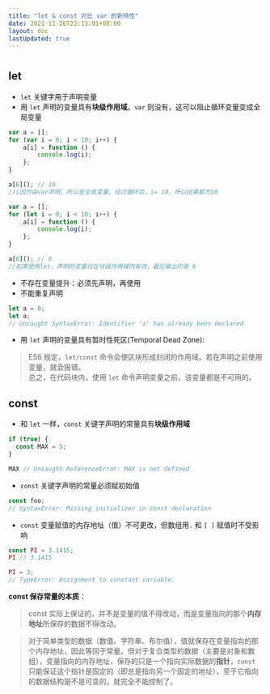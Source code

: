 ```yaml
---
title: "let & const 对比 var 的新特性"
date: 2021-11-26T22:13:01+08:00
layout: doc
lastUpdated: true
---
```

# 
## let
- `let` 关键字用于声明变量
- 用 `let` 声明的变量具有**块级作用域**，`var` 则没有，这可以阻止循环变量变成全局变量
```js
var a = [];
for (var i = 0; i < 10; i++) {
    a[i] = function () {
        console.log(i);
    };
}

a[6](); // 10
//i因为由var声明，所以是全局变量，经过循环后，i= 10，所以结果都为10
```
```js
var a = [];
for (let i = 0; i < 10; i++) {
    a[i] = function () {
        console.log(i);
    };
}

a[6](); // 6
//如果使用let，声明的变量仅在块级作用域内有效，最后输出的是 6
```
    
- 不存在变量提升：必须先声明，再使用
- 不能重复声明
```js
let a = 0;
let a;
// Uncaught SyntaxError: Identifier 'a' has already been declared
```
- 用 `let` 声明的变量具有暂时性死区(Temporal Dead Zone):
> ES6 规定，`let/const` 命令会使区块形成封闭的作用域。若在声明之前使用变量，就会报错。  
> 总之，在代码块内，使用 `let` 命令声明变量之前，该变量都是不可用的。

## const
- 和 `let` 一样，`const` 关键字声明的常量具有**块级作用域**
```js
if (true) {
  const MAX = 5;
}

MAX // Uncaught ReferenceError: MAX is not defined
```

- `const` 关键字声明的常量必须赋初始值
```js
const foo;
// SyntaxError: Missing initializer in const declaration
```

- `const` 变量赋值的内存地址（值）不可更改，但数组用`.` 和 `[ ]` 赋值时不受影响
``` js
const PI = 3.1415;
PI // 3.1415

PI = 3;
// TypeError: Assignment to constant variable.
```

**const 保存常量的本质**：
> const 实际上保证的，并不是变量的值不得改动，而是变量指向的那个**内存地址**所保存的数据不得改动。  

> 对于简单类型的数据（数值、字符串、布尔值），值就保存在变量指向的那个内存地址，因此等同于常量。但对于复合类型的数据（主要是对象和数组），变量指向的内存地址，保存的只是一个指向实际数据的**指针**，`const` 只能保证这个指针是固定的（即总是指向另一个固定的地址），至于它指向的数据结构是不是可变的，就完全不能控制了。  
